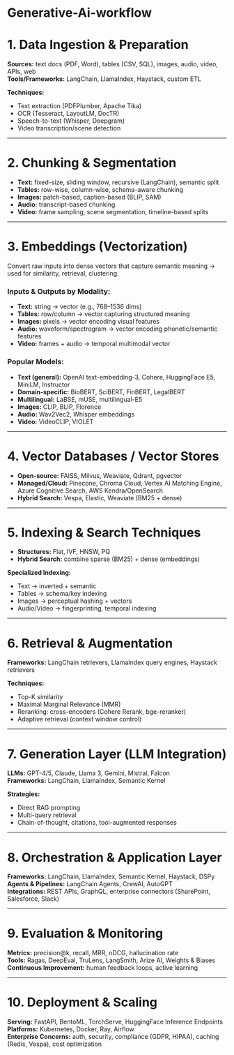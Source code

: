 # Generative-Ai-workflow

# 1. Data Ingestion & Preparation

**Sources:** text docs (PDF, Word), tables (CSV, SQL), images, audio, video, APIs, web  
**Tools/Frameworks:** LangChain, LlamaIndex, Haystack, custom ETL  

**Techniques:**
- Text extraction (PDFPlumber, Apache Tika)
- OCR (Tesseract, LayoutLM, DocTR)
- Speech-to-text (Whisper, Deepgram)
- Video transcription/scene detection

---

# 2. Chunking & Segmentation

- **Text:** fixed-size, sliding window, recursive (LangChain), semantic split  
- **Tables:** row-wise, column-wise, schema-aware chunking  
- **Images:** patch-based, caption-based (BLIP, SAM)  
- **Audio:** transcript-based chunking  
- **Video:** frame sampling, scene segmentation, timeline-based splits  

---

# 3. Embeddings (Vectorization)

Convert raw inputs into dense vectors that capture semantic meaning → used for similarity, retrieval, clustering.

### Inputs & Outputs by Modality:
- **Text:** string → vector (e.g., 768–1536 dims)
- **Tables:** row/column → vector capturing structured meaning
- **Images:** pixels → vector encoding visual features
- **Audio:** waveform/spectrogram → vector encoding phonetic/semantic features
- **Video:** frames + audio → temporal multimodal vector

### Popular Models:
- **Text (general):** OpenAI text-embedding-3, Cohere, HuggingFace E5, MiniLM, Instructor
- **Domain-specific:** BioBERT, SciBERT, FinBERT, LegalBERT
- **Multilingual:** LaBSE, mUSE, multilingual-E5
- **Images:** CLIP, BLIP, Florence
- **Audio:** Wav2Vec2, Whisper embeddings
- **Video:** VideoCLIP, VIOLET

---

# 4. Vector Databases / Vector Stores

- **Open-source:** FAISS, Milvus, Weaviate, Qdrant, pgvector  
- **Managed/Cloud:** Pinecone, Chroma Cloud, Vertex AI Matching Engine, Azure Cognitive Search, AWS Kendra/OpenSearch  
- **Hybrid Search:** Vespa, Elastic, Weaviate (BM25 + dense)  

---

# 5. Indexing & Search Techniques

- **Structures:** Flat, IVF, HNSW, PQ  
- **Hybrid Search:** combine sparse (BM25) + dense (embeddings)  

**Specialized Indexing:**
- Text → inverted + semantic
- Tables → schema/key indexing
- Images → perceptual hashing + vectors
- Audio/Video → fingerprinting, temporal indexing

---

# 6. Retrieval & Augmentation

**Frameworks:** LangChain retrievers, LlamaIndex query engines, Haystack retrievers  

**Techniques:**
- Top-K similarity
- Maximal Marginal Relevance (MMR)
- Reranking: cross-encoders (Cohere Rerank, bge-reranker)
- Adaptive retrieval (context window control)

---

# 7. Generation Layer (LLM Integration)

**LLMs:** GPT-4/5, Claude, Llama 3, Gemini, Mistral, Falcon  
**Frameworks:** LangChain, LlamaIndex, Semantic Kernel  

**Strategies:**
- Direct RAG prompting
- Multi-query retrieval
- Chain-of-thought, citations, tool-augmented responses

---

# 8. Orchestration & Application Layer

**Frameworks:** LangChain, LlamaIndex, Semantic Kernel, Haystack, DSPy  
**Agents & Pipelines:** LangChain Agents, CrewAI, AutoGPT  
**Integrations:** REST APIs, GraphQL, enterprise connectors (SharePoint, Salesforce, Slack)

---

# 9. Evaluation & Monitoring

**Metrics:** precision@k, recall, MRR, nDCG, hallucination rate  
**Tools:** Ragas, DeepEval, TruLens, LangSmith, Arize AI, Weights & Biases  
**Continuous Improvement:** human feedback loops, active learning  

---

# 10. Deployment & Scaling

**Serving:** FastAPI, BentoML, TorchServe, HuggingFace Inference Endpoints  
**Platforms:** Kubernetes, Docker, Ray, Airflow  
**Enterprise Concerns:** auth, security, compliance (GDPR, HIPAA), caching (Redis, Vespa), cost optimization

